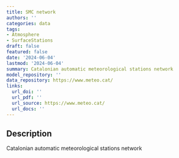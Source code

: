 ```yaml
---
title: SMC network
authors: ''
categories: data
tags:
- Atmosphere
- SurfaceStations
draft: false
featured: false
date: '2024-06-04'
lastmod: '2024-06-04'
summary: Catalonian automatic meteorological stations network
model_repository: ''
data_repository: https://www.meteo.cat/
links:
  url_doi: ''
  url_pdf: ''
  url_source: https://www.meteo.cat/
  url_docs: ''
---
```


## Description

Catalonian automatic meteorological stations network

